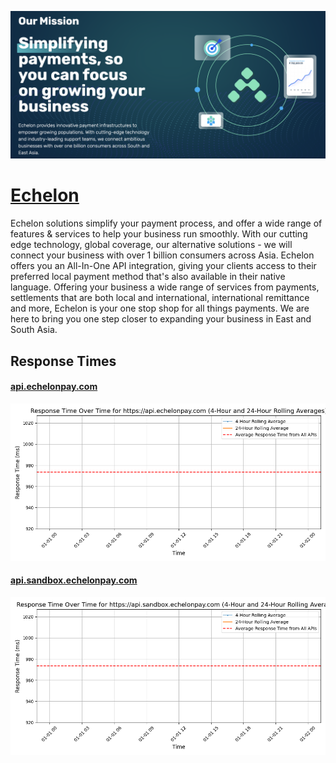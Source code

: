 [![Visit Echelon](imagePreview.png)](https://www.echelonpro.io)

# [Echelon](https://www.echelonpro.io)

Echelon solutions simplify your payment process, and offer a wide range of features & services to help your business run smoothly.
With our cutting edge technology, global coverage, our alternative solutions - we will connect your business with over 1 billion consumers across Asia.
Echelon offers you an All-In-One API integration, giving your clients access to their preferred local payment method that's also available in their native language.
Offering your business a wide range of services from payments, settlements that are both local and international, international remittance and more, Echelon is your one stop shop for all things payments.
We are here to bring you one step closer to expanding your business in East and South Asia.

## Response Times

#### [api.echelonpay.com](https://api.echelonpay.com)

![api.echelonpay.com](response-time-charts/6170692e656368656c6f6e7061792e636f6d.png)
#### [api.sandbox.echelonpay.com](https://api.sandbox.echelonpay.com)

![api.sandbox.echelonpay.com](response-time-charts/6170692e73616e64626f782e656368656c6f6e7061792e636f6d.png)
